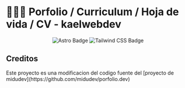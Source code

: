 # 👨🏻‍💻 Porfolio / Curriculum / Hoja de vida / CV - kaelwebdev

<div align="center">

![Astro Badge](https://img.shields.io/badge/Astro-FF3E00?logo=astro&logoColor=fff&style=flat)
![Tailwind CSS Badge](https://img.shields.io/badge/Tailwind%20CSS-06B6D4?logo=tailwindcss&logoColor=fff&style=flat)

</div>

## Creditos
<p>
    Este proyecto es una modificacion del codigo fuente del [proyecto de midudev](https://github.com/midudev/porfolio.dev)
</p>
